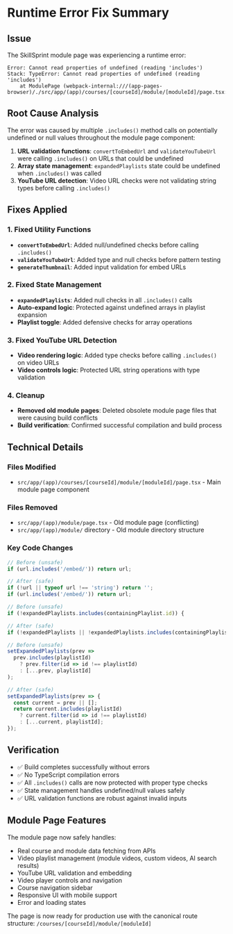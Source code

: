 # Runtime Error Fix Summary

## Issue
The SkillSprint module page was experiencing a runtime error:
```
Error: Cannot read properties of undefined (reading 'includes')
Stack: TypeError: Cannot read properties of undefined (reading 'includes')
    at ModulePage (webpack-internal:///(app-pages-browser)/./src/app/(app)/courses/[courseId]/module/[moduleId]/page.tsx:1381:80)
```

## Root Cause Analysis
The error was caused by multiple `.includes()` method calls on potentially undefined or null values throughout the module page component:

1. **URL validation functions**: `convertToEmbedUrl` and `validateYouTubeUrl` were calling `.includes()` on URLs that could be undefined
2. **Array state management**: `expandedPlaylists` state could be undefined when `.includes()` was called
3. **YouTube URL detection**: Video URL checks were not validating string types before calling `.includes()`

## Fixes Applied

### 1. Fixed Utility Functions
- **`convertToEmbedUrl`**: Added null/undefined checks before calling `.includes()`
- **`validateYouTubeUrl`**: Added type and null checks before pattern testing
- **`generateThumbnail`**: Added input validation for embed URLs

### 2. Fixed State Management
- **`expandedPlaylists`**: Added null checks in all `.includes()` calls
- **Auto-expand logic**: Protected against undefined arrays in playlist expansion
- **Playlist toggle**: Added defensive checks for array operations

### 3. Fixed YouTube URL Detection
- **Video rendering logic**: Added type checks before calling `.includes()` on video URLs
- **Video controls logic**: Protected URL string operations with type validation

### 4. Cleanup
- **Removed old module pages**: Deleted obsolete module page files that were causing build conflicts
- **Build verification**: Confirmed successful compilation and build process

## Technical Details

### Files Modified
- `src/app/(app)/courses/[courseId]/module/[moduleId]/page.tsx` - Main module page component

### Files Removed
- `src/app/(app)/module/page.tsx` - Old module page (conflicting)
- `src/app/(app)/module/` directory - Old module directory structure

### Key Code Changes
```typescript
// Before (unsafe)
if (url.includes('/embed/')) return url;

// After (safe)
if (!url || typeof url !== 'string') return '';
if (url.includes('/embed/')) return url;
```

```typescript
// Before (unsafe)
if (!expandedPlaylists.includes(containingPlaylist.id)) {

// After (safe)
if (!expandedPlaylists || !expandedPlaylists.includes(containingPlaylist.id)) {
```

```typescript
// Before (unsafe)
setExpandedPlaylists(prev => 
  prev.includes(playlistId) 
    ? prev.filter(id => id !== playlistId)
    : [...prev, playlistId]
);

// After (safe)
setExpandedPlaylists(prev => {
  const current = prev || [];
  return current.includes(playlistId) 
    ? current.filter(id => id !== playlistId)
    : [...current, playlistId];
});
```

## Verification
- ✅ Build completes successfully without errors
- ✅ No TypeScript compilation errors
- ✅ All `.includes()` calls are now protected with proper type checks
- ✅ State management handles undefined/null values safely
- ✅ URL validation functions are robust against invalid inputs

## Module Page Features
The module page now safely handles:
- Real course and module data fetching from APIs
- Video playlist management (module videos, custom videos, AI search results)
- YouTube URL validation and embedding
- Video player controls and navigation
- Course navigation sidebar
- Responsive UI with mobile support
- Error and loading states

The page is now ready for production use with the canonical route structure:
`/courses/[courseId]/module/[moduleId]`
